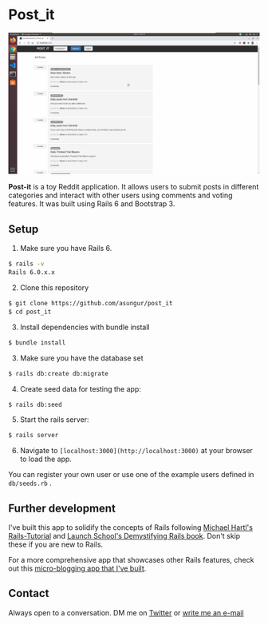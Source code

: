 <h1> Post_it </h1>

![Post-it demo](/app/assets/post_it_demo_long.gif)

**Post-it** is a toy Reddit application. It allows users to submit posts in different categories and interact with other users using comments and voting features. It was built using Rails 6 and Bootstrap 3.

## Setup

1. Make sure you have Rails 6.

```bash
$ rails -v
Rails 6.0.x.x
```

2. Clone this repository

```bash
$ git clone https://github.com/asungur/post_it
$ cd post_it
```

3. Install dependencies with bundle install

```bash
$ bundle install 
```

3. Make sure you have the database set

```bash
$ rails db:create db:migrate
```

4. Create seed data for testing the app:

```bash
$ rails db:seed
```

5. Start the rails server:

```bash
$ rails server
```

6. Navigate to `[localhost:3000](http://localhost:3000)` at your browser to load the app.

You can register your own user or use one of the example users defined in `db/seeds.rb` .

## Further development

I've built this app to solidify the concepts of Rails following [Michael Hartl's Rails-Tutorial](https://www.railstutorial.org/) and [Launch School's Demystifying Rails book](https://launchschool.com/books/demystifying_rails). Don't skip these if you are new to Rails.

For a more comprehensive app that showcases other Rails features, check out this [micro-blogging app that I've built](https://github.com/asungur/micro-twitter-rails).

## Contact

Always open to a conversation. DM me on [Twitter](https://twitter.com/asungur_) or [write me an e-mail](mailto:sunguralican@gmail.com)

